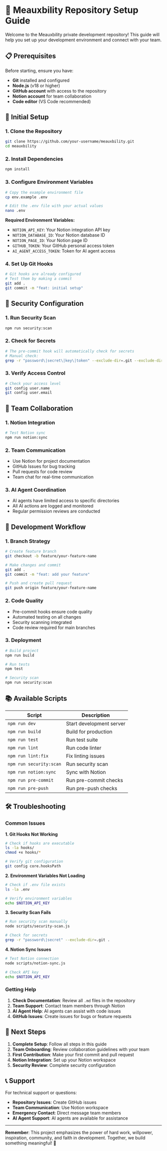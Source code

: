 # 🚀 Meauxbility Repository Setup Guide

Welcome to the Meauxbility private development repository! This guide will help you set up your development environment and connect with your team.

## 📋 Prerequisites

Before starting, ensure you have:
- **Git** installed and configured
- **Node.js** (v18 or higher)
- **GitHub account** with access to the repository
- **Notion account** for team collaboration
- **Code editor** (VS Code recommended)

## 🔧 Initial Setup

### 1. Clone the Repository
```bash
git clone https://github.com/your-username/meauxbility.git
cd meauxbility
```

### 2. Install Dependencies
```bash
npm install
```

### 3. Configure Environment Variables
```bash
# Copy the example environment file
cp env.example .env

# Edit the .env file with your actual values
nano .env
```

**Required Environment Variables:**
- `NOTION_API_KEY`: Your Notion integration API key
- `NOTION_DATABASE_ID`: Your Notion database ID
- `NOTION_PAGE_ID`: Your Notion page ID
- `GITHUB_TOKEN`: Your GitHub personal access token
- `AI_AGENT_ACCESS_TOKEN`: Token for AI agent access

### 4. Set Up Git Hooks
```bash
# Git hooks are already configured
# Test them by making a commit
git add .
git commit -m "feat: initial setup"
```

## 🔐 Security Configuration

### 1. Run Security Scan
```bash
npm run security:scan
```

### 2. Check for Secrets
```bash
# The pre-commit hook will automatically check for secrets
# Manual check:
grep -r "password\|secret\|key\|token" --exclude-dir=.git --exclude-dir=node_modules .
```

### 3. Verify Access Control
```bash
# Check your access level
git config user.name
git config user.email
```

## 🤝 Team Collaboration

### 1. Notion Integration
```bash
# Test Notion sync
npm run notion:sync
```

### 2. Team Communication
- Use Notion for project documentation
- GitHub Issues for bug tracking
- Pull requests for code review
- Team chat for real-time communication

### 3. AI Agent Coordination
- AI agents have limited access to specific directories
- All AI actions are logged and monitored
- Regular permission reviews are conducted

## 🔄 Development Workflow

### 1. Branch Strategy
```bash
# Create feature branch
git checkout -b feature/your-feature-name

# Make changes and commit
git add .
git commit -m "feat: add your feature"

# Push and create pull request
git push origin feature/your-feature-name
```

### 2. Code Quality
- Pre-commit hooks ensure code quality
- Automated testing on all changes
- Security scanning integrated
- Code review required for main branches

### 3. Deployment
```bash
# Build project
npm run build

# Run tests
npm test

# Security scan
npm run security:scan
```

## 📚 Available Scripts

| Script | Description |
|--------|-------------|
| `npm run dev` | Start development server |
| `npm run build` | Build for production |
| `npm run test` | Run test suite |
| `npm run lint` | Run code linter |
| `npm run lint:fix` | Fix linting issues |
| `npm run security:scan` | Run security scan |
| `npm run notion:sync` | Sync with Notion |
| `npm run pre-commit` | Run pre-commit checks |
| `npm run pre-push` | Run pre-push checks |

## 🛠️ Troubleshooting

### Common Issues

**1. Git Hooks Not Working**
```bash
# Check if hooks are executable
ls -la hooks/
chmod +x hooks/*

# Verify git configuration
git config core.hooksPath
```

**2. Environment Variables Not Loading**
```bash
# Check if .env file exists
ls -la .env

# Verify environment variables
echo $NOTION_API_KEY
```

**3. Security Scan Fails**
```bash
# Run security scan manually
node scripts/security-scan.js

# Check for secrets
grep -r "password\|secret" --exclude-dir=.git .
```

**4. Notion Sync Issues**
```bash
# Test Notion connection
node scripts/notion-sync.js

# Check API key
echo $NOTION_API_KEY
```

### Getting Help

1. **Check Documentation**: Review all `.md` files in the repository
2. **Team Support**: Contact team members through Notion
3. **AI Agent Help**: AI agents can assist with code issues
4. **GitHub Issues**: Create issues for bugs or feature requests

## 🎯 Next Steps

1. **Complete Setup**: Follow all steps in this guide
2. **Team Onboarding**: Review collaboration guidelines with your team
3. **First Contribution**: Make your first commit and pull request
4. **Notion Integration**: Set up your Notion workspace
5. **Security Review**: Complete security configuration

## 📞 Support

For technical support or questions:
- **Repository Issues**: Create GitHub issues
- **Team Communication**: Use Notion workspace
- **Emergency Contact**: Direct message team members
- **AI Agent Support**: AI agents are available for assistance

---

**Remember**: This project emphasizes the power of hard work, willpower, inspiration, community, and faith in development. Together, we build something meaningful! 🚀
